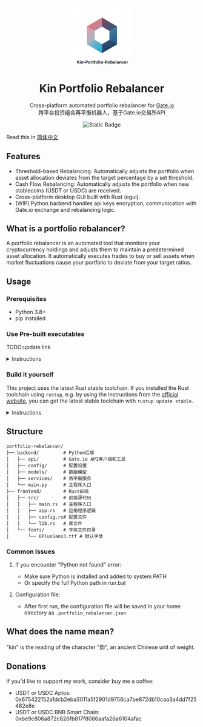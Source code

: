 <h3 align="center">
  <img
    alt="Image of a colorful hollow hexagon as the logo of this program"
    title="Kin"
    height="160"
    src="assets/kin_logo3.png"
  />
</h3>

<div align="center">
  <h1>Kin Portfolio Rebalancer</h1>
</div>

<p align="center">Cross-platform automated portfolio rebalancer for <a href="https://gate.io/">Gate.io</a><br>跨平台投资组合再平衡机器人，基于Gate.io交易所API</p>

<p align="center">
<img alt="Static Badge" src="https://img.shields.io/badge/license-MIT-blue">
</p>


Read this in [简体中文](https://github.com/btxLithium/Kin-Portfolio-Rebalancer/blob/main/docs/README.Hans.md)

## Features

- Threshold-based Rebalancing: Automatically adjusts the portfolio when asset allocation deviates from the target percentage by a set threshold.
- Cash Flow Rebalancing: Automatically adjusts the portfolio when new stablecoins (USDT or USDC) are received.
- Cross-platform desktop GUI built with Rust (egui).
- (WIP) Python backend handles api keys encryption, communication with Gate.io exchange and rebalancing logic.

## What is a portfolio rebalancer?

A portfolio rebalancer is an automated tool that monitors your cryptocurrency holdings and adjusts them to maintain a predetermined asset allocation. 
It automatically executes trades to buy or sell assets when market fluctuations cause your portfolio to deviate from your target ratios.

## Usage

### Prerequisites

- Python 3.8+
- pip installed

### Use Pre-built executables
TODO:update link
<details>
<summary>Instructions</summary>

1. Download([releases page](https://github.com/jtroo/kanata/releases)) and extract the zip file to any directory

2. Install Python dependencies
   ```
   pip install -r requirements.txt
   ```

3. Launch the application
   - Windows: Double-click `run.bat` or `frontend\target\release\kin-portfolio-rebalancer-gui.exe`
   - Mac/Linux: Run `./run.sh` in a terminal

</details>

### Build it yourself

This project uses the latest Rust stable toolchain. If you installed the
Rust toolchain using `rustup`, e.g. by using the instructions from the
[official website](https://www.rust-lang.org/learn/get-started),
you can get the latest stable toolchain with `rustup update stable`.

<details>
<summary>Instructions</summary>

Build yourself in Linux:

    git clone https://github.com/btxLithium/Kin-Portfolio-Rebalancer 
    cd Kin-Portfolio-Rebalancer
    cd frontend
    cargo build --release


Build yourself in Windows:

    git clone https://github.com/btxLithium/Kin-Portfolio-Rebalancer
    cd .\Kin-Portfolio-Rebalancer\frontend\
    cargo build --release

</details>


## Structure

```
portfolio-rebalancer/
├── backend/         # Python后端
│   ├── api/         # Gate.io API客户端和工具
│   ├── config/      # 配置设置
│   ├── models/      # 数据模型
│   ├── services/    # 再平衡服务
│   └── main.py      # 主程序入口
├── frontend/        # Rust前端
│   ├── src/         # 前端源代码
│   │   ├── main.rs  # 主程序入口
│   │   ├── app.rs   # 应用程序逻辑
│   │   ├── config.rs# 配置文件
│   │   └── lib.rs   # 库文件
│   └── fonts/       # 字体文件目录
│       └── OPlusSans3.ttf # 默认字体

```


### Common Issues

1. If you encounter "Python not found" error:
   - Make sure Python is installed and added to system PATH
   - Or specify the full Python path in run.bat

2. Configuration file:
   - After first run, the configuration file will be saved in your home directory as `.portfolio_rebalancer.json`




## What does the name mean?

"kin" is the reading of the character "鈞", an ancient Chinese unit of weight. 

## Donations

If you'd like to support my work, consider buy me a coffee:

- USDT or USDC Aptos:  
0x675422152a1dcb2eba3011a5f2901d9756ca7be872db10caa3a4dd7f25482e8e  
- USDT or USDC BNB Smart Chain:  
0xbe9c806a872c826fb817f8086aafa26a6104afac  